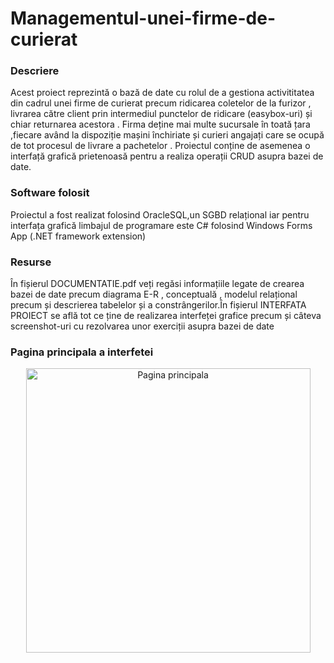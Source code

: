# Managementul-unei-firme-de-curierat

### Descriere

Acest proiect reprezintă o bază de date cu rolul de a gestiona activititatea din cadrul unei firme de curierat precum ridicarea coletelor de la furizor , livrarea către client prin intermediul punctelor de ridicare (easybox-uri) și chiar returnarea acestora . Firma deține mai multe sucursale în toată țara ,fiecare având la dispoziție mașini închiriate și curieri angajați care se ocupă de tot procesul de livrare a pachetelor . Proiectul conține de asemenea o interfață grafică prietenoasă pentru a realiza operații CRUD asupra bazei de date. 

### Software folosit

Proiectul a fost realizat folosind OracleSQL,un SGBD relațional iar pentru interfața grafică limbajul de programare este C# folosind Windows Forms App (.NET framework extension)

### Resurse

În fișierul DOCUMENTATIE.pdf veți regăsi informațiile legate de crearea bazei de date precum diagrama E-R , conceptuală , modelul relațional precum și descrierea tabelelor și a constrângerilor.În fișierul INTERFATA PROIECT se află tot ce ține de realizarea interfeței grafice precum și câteva screenshot-uri cu rezolvarea unor exerciții asupra bazei de date

### Pagina principala a interfetei
<p align="center">
<img width="455" alt="Pagina principala" src="https://github.com/user-attachments/assets/709f6838-6e6f-4843-9199-3244907b4474" />
  
</p>
